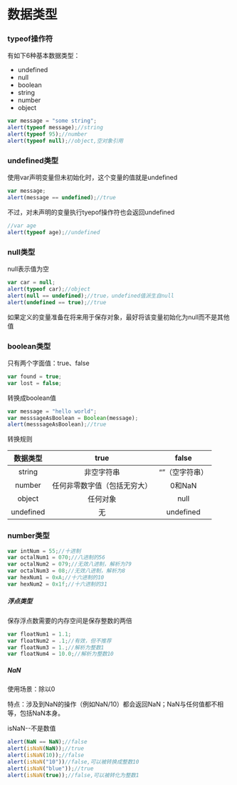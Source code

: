# 数据类型

### typeof操作符

有如下6种基本数据类型：

- undefined
- null
- boolean
- string
- number
- object

```javascript
var message = "some string";
alert(typeof message);//string
alert(typeof 95);//number
alert(typeof null);//object,空对象引用
```

### undefined类型

使用var声明变量但未初始化时，这个变量的值就是undefined

```javascript
var message;
alert(message == undefined);//true
```

不过，对未声明的变量执行tyepof操作符也会返回undefined

```javascript
//var age
alert(typeof age);//undefined
```

### null类型

null表示值为空

```javascript
var car = null;
alert(typeof car);//object
alert(null == undefined);//true，undefined值派生自null
alert(undefined == true);//true
```

如果定义的变量准备在将来用于保存对象，最好将该变量初始化为null而不是其他值

### boolean类型

只有两个字面值：true、false

```javascript
var found = true;
var lost = false;
```

转换成boolean值

```javascript
var message = "hello world";
var messsageAsBoolean = Boolean(message);
alert(messsageAsBoolean);//true
```

转换规则

|   数据类型    |      true      |   false   |
| :-------: | :------------: | :-------: |
|  string   |     非空字符串      | “”（空字符串）  |
|  number   | 任何非零数字值（包括无穷大） |   0和NaN   |
|  object   |      任何对象      |   null    |
| undefined |       无        | undefined |

### number类型

```javascript
var intNum = 55;//十进制
var octalNum1 = 070;//八进制的56
var octalNum2 = 079;//无效八进制，解析为79
var octalNum3 = 08;//无效八进制，解析为8
var hexNum1 = 0xA;//十六进制的10
var hexNum2 = 0x1f;//十六进制的31
```

##### 浮点类型

保存浮点数需要的内存空间是保存整数的两倍

```javascript
var floatNum1 = 1.1;
var floatNum2 = .1;//有效，但不推荐
var floatNum3 = 1.;//解析为整数1
var floatNum4 = 10.0;//解析为整数10
```

##### NaN

使用场景：除以0

特点：涉及到NaN的操作（例如NaN/10）都会返回NaN；NaN与任何值都不相等，包括NaN本身。

isNaN--不是数值

```javascript
alert(NaN == NaN);//false
alert(isNaN(NaN));//true
alert(isNaN(10));//false
alert(isNaN("10"))//false,可以被转换成整数10
alert(isNaN("blue"));//true
alert(isNaN(true));//false,可以被转化为整数1
```

